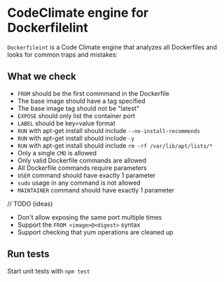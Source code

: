 # CodeClimate engine for Dockerfilelint

`Dockerfileint` is a Code Climate engine that analyzes all Dockerfiles and looks for common traps and mistakes:

## What we check
- `FROM` should be the first commmand in the Dockerfile
- The base image should have a tag specified
- The base image tag should not be "latest"
- `EXPOSE` should only list the container port
- `LABEL` should be key=value format
- `RUN` with apt-get install should include `--no-install-recommends`
- `RUN` with apt-get install should include `-y`
- `RUN` with apt-get install should include `rm -rf /var/lib/apt/lists/*`
- Only a single `CMD` is allowed
- Only valid Dockerfile commands are allowed
- All Dockerfile commands require parameters
- `USER` command should have exactly 1 parameter
- `sudo` usage in any command is not allowed
- `MAINTAINER` command should have exactly 1 parameter


// TODO (ideas)
- Don't allow exposing the same port multiple times
- Support the `FROM <image>@<digest>` syntax
- Support checking that yum operations are cleaned up

## Run tests
Start unit tests with `npm test`
